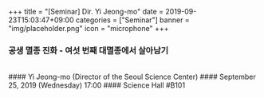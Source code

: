 +++
title = "[Seminar] Dir. Yi Jeong-mo"
date = 2019-09-23T15:03:47+09:00
categories = ["Seminar"]
banner = "img/placeholder.png"
icon = "microphone"
+++
### 공생 멸종 진화 - 여섯 번째 대멸종에서 살아남기
<br>
#### Yi Jeong-mo (Director of the Seoul Science Center)
#### September 25, 2019 (Wednesday) 17:00
#### Science Hall #B101
<br>
